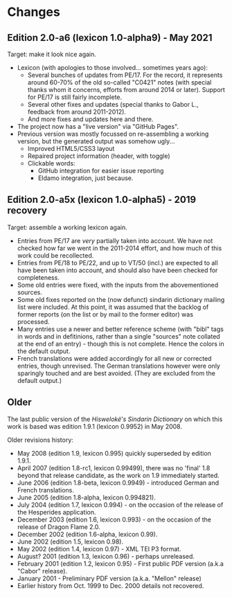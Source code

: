 # Changes

## Edition 2.0-a6 (lexicon 1.0-alpha9) - May 2021

Target: make it look nice again.

- Lexicon (with apologies to those involved... sometimes years ago):
  - Several bunches of updates from PE/17.
    For the record, it represents around 60-70% of the old so-called "C0421" notes (with special thanks whom it concerns, efforts from around 2014 or later).
    Support for PE/17 is still fairly incomplete.
  - Several other fixes and updates (special thanks to Gabor L., feedback from around 2011-2012).
  - And more fixes and updates here and there.
- The project now has a "live version" via "GitHub Pages".
- Previous version was mostly focussed on re-assembling a working version, but the generated output was somehow ugly...
  - Improved HTML5/CSS3 layout
  - Repaired project information (header, with toggle)
  - Clickable words:
    - GitHub integration for easier issue reporting
    - Eldamo integration, just because.

## Edition 2.0-a5x (lexicon 1.0-alpha5) - 2019 recovery

Target: assemble a working lexicon again.

- Entries from PE/17 are *very* partially taken into account.
  We have not checked how far we went in the 2011-2014 effort, and how much of this work could be recollected.
- Entries from PE/18 to PE/22, and up to VT/50 (incl.) are expected to all have been taken into account, and should also have been checked for completeness.
- Some old entries were fixed, with the inputs from the abovementioned sources.
- Some old fixes reported on the (now defunct) sindarin dictionary mailing list were included.
  At this point, it was assumed that the backlog of former reports (on the list or by mail to the former editor) was processed.
- Many entries use a newer and better reference scheme (with "bibl" tags in words and in defitinions, rather than a single "sources" note
  collated at the end of an entry) - though this is not complete. Hence the colors in the default output.
- French translations were added accordingly for all new or corrected entries, though unrevised. 
  The German translations however were only sparingly touched and are best avoided. (They are excluded from the default output.)

## Older

The last public version of the _Hiswelokë's Sindarin Dictionary_ on which this work is based was edition 1.9.1 (lexicon 0.9952) in May 2008.

Older revisions history:
- May 2008 (edition 1.9, lexicon 0.995) quickly superseded by edition 1.9.1.
- April 2007 (edition 1.8-rc1, lexicon 0.99499), there was no 'final' 1.8 beyond that release candidate, as the work on 1.9 immediately started.
- June 2006 (edition 1.8-beta, lexicon 0.9949) - introduced German and French translations.
- June 2005 (edition 1.8-alpha, lexicon 0.994821).
- July 2004 (edition 1.7, lexicon 0.994) - on the occasion of the release of the Hesperides application.
- December 2003 (edition 1.6, lexicon 0.993) - on the occasion of the release of Dragon Flame 2.0.
- December 2002 (edition 1.6-alpha, lexicon 0.99).
- June 2002 (edition 1.5, lexicon 0.98).
- May 2002 (edition 1.4, lexicon 0.97) - XML TEI P3 format.
- August? 2001 (edition 1.3, lexicon 0.96) - perhaps unreleased.
- February 2001 (edition 1.2, lexicon 0.95) - First public PDF version (a.k.a "Cabor" release).
- January 2001 - Preliminary PDF version (a.k.a. "Mellon" release)
- Earlier history from Oct. 1999 to Dec. 2000 details not recovered.
